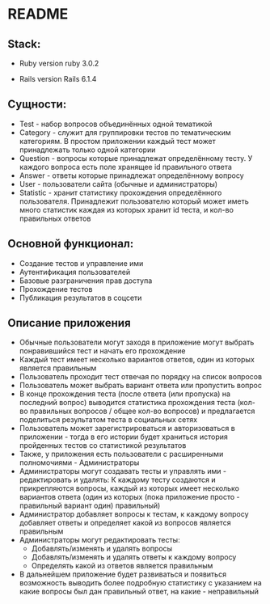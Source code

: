 # README

## Stack:
* Ruby version
ruby 3.0.2 

* Rails version
Rails 6.1.4

## Сущности:
* Test - набор вопросов объединённых одной тематикой
* Category - служит для группировки тестов по тематическим категориям.
  В простом приложении каждый тест может принадлежать только одной категории
* Question - вопросы которые принадлежат определённому тесту. У каждого вопроса есть поле хранящее id правильного ответа
* Answer - ответы которые принадлежат определённому вопросу
* User - пользователи сайта (обычные и администраторы)
* Statistic - хранит статистику прохождения определённого пользователя. Принадлежит пользователю который может иметь много статистик каждая из которых хранит id теста, и кол-во правильных ответов

## Основной функционал:
* Создание тестов и управление ими
* Аутентификация пользователей
* Базовые разграничения прав доступа
* Прохождение тестов
* Публикация результатов в соцсети

## Описание приложения
* Обычные пользователи могут заходя в приложение могут выбрать понравившийся тест и начать его прохождение
* Каждый тест имеет несколько вариантов ответов, один из которых является правильным
* Пользователь проходит тест отвечая по порядку на список вопросов
* Пользователь может выбрать вариант ответа или пропустить вопрос
* В конце прохождения теста (после ответа (или пропуска) на последний вопрос) выводится статистика
прохождения теста (кол-во правильных вопросов / общее кол-во вопросов) и предлагается поделиться результатом теста в социальных сетях
* Пользователь может зарегистрироваться и авторизоваться в приложении - тогда в его истории будет           храниться история пройденных тестов со статистикой результатов
* Также, у приложения есть пользователи с расширенными полномочиями - Администраторы
* Администраторы могут создавать тесты и управлять ими - редактировать и удалять:
  К каждому тесту создаются и прикрепляются вопросы, каждый из которых имеет несколько вариантов ответа (один из которых (пока приложение просто - правильный вариант один) правильный)
* Администратор добавляет вопросы к тестам, к каждому вопросу добавляет ответы и определяет какой из вопросов является правильным
* Администраторы могут редактировать тесты:
  * Добавлять/изменять и удалять вопросы
  * Добавлять/изменять и удалять ответы к каждому вопросу
  * Определять какой из ответов является правильным
* В дальнейшем приложение будет развиваться и появиться возможность выводить более подробную статистику с указанием на какие вопросы был дан правильный ответ, на какие - неправильный
